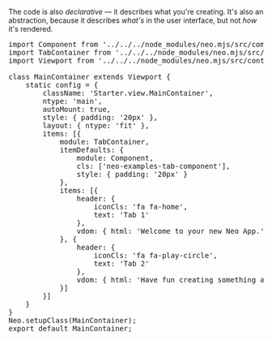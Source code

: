 
The code is also _declarative_ &mdash; it describes what you're creating.
It's also an abstraction, because it describes _what's_ in the user interface,
but not _how_ it's rendered.

<pre class="runnable text readonly">
import Component from '../../../node_modules/neo.mjs/src/component/Base.mjs';
import TabContainer from '../../../node_modules/neo.mjs/src/tab/Container.mjs';
import Viewport from '../../../node_modules/neo.mjs/src/container/Viewport.mjs';

class MainContainer extends Viewport {
    static config = {
        className: 'Starter.view.MainContainer',
        ntype: 'main',
        autoMount: true,
        style: { padding: '20px' },
        layout: { ntype: 'fit' },
        items: [{
            module: TabContainer,
            itemDefaults: {
                module: Component,
                cls: ['neo-examples-tab-component'],
                style: { padding: '20px' }
            },
            items: [{
                header: {
                    iconCls: 'fa fa-home',
                    text: 'Tab 1'
                },
                vdom: { html: 'Welcome to your new Neo App.' }
            }, {
                header: {
                    iconCls: 'fa fa-play-circle',
                    text: 'Tab 2'
                },
                vdom: { html: 'Have fun creating something awesome!' }
            }]
        }]
    }
}
Neo.setupClass(MainContainer);
export default MainContainer;
</pre>
